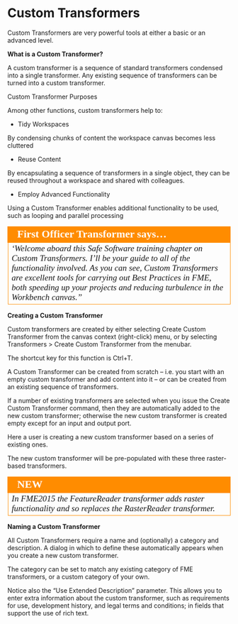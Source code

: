 # Custom Transformers

Custom Transformers are very powerful tools at either a basic or an advanced level.

**What is a Custom Transformer?**

A custom transformer is a sequence of standard transformers condensed into a single transformer. Any existing sequence of transformers can be turned into a custom transformer.

Custom Transformer Purposes

Among other functions, custom transformers help to:

- Tidy Workspaces

By condensing chunks of content the workspace canvas becomes less cluttered

- Reuse Content

By encapsulating a sequence of transformers in a single object, they can be reused throughout a workspace and shared with colleagues.

- Employ Advanced Functionality

Using a Custom Transformer enables additional functionality to be used, such as looping and parallel processing

<!--Person X Says Section-->

<table style="border-spacing: 0px">
<tr>
<td style="vertical-align:middle;background-color:darkorange;border: 2px solid darkorange">
<i class="fa fa-quote-left fa-lg fa-pull-left fa-fw" style="color:white;padding-right: 12px;vertical-align:text-top"></i>
<span style="color:white;font-size:x-large;font-weight: bold;font-family:serif">First Officer Transformer says…</span>
</td>
</tr>

<tr>
<td style="border: 1px solid darkorange">
<span style="font-family:serif; font-style:italic; font-size:larger">
‘Welcome aboard this Safe Software training chapter on Custom
Transformers. I’ll be your guide to all of the functionality involved.
As you can see, Custom Transformers are excellent tools for carrying out Best Practices
in FME, both speeding up your projects and reducing turbulence in the Workbench
canvas.”
</span>
</td>
</tr>
</table>

**Creating a Custom Transformer**

Custom transformers are created by either selecting Create Custom Transformer from the canvas context (right-click) menu, or by selecting Transformers > Create Custom Transformer from the menubar.

The shortcut key for this function is Ctrl+T.

A Custom Transformer can be created from scratch – i.e. you start with an empty custom transformer and add content into it – or can be created from an existing sequence of transformers.

If a number of existing transformers are selected when you issue the Create Custom Transformer command, then they are automatically added to the new custom transformer; otherwise the new custom transformer is created empty except for an input and output port.

Here a user is creating a new custom transformer based on a series of existing ones.

The new custom transformer will be pre-populated with these three raster-based transformers.

<table style="border-spacing: 0px">
<tr>
<td style="vertical-align:middle;background-color:darkorange;border: 2px solid darkorange">
<i class="fa fa-bolt fa-lg fa-pull-left fa-fw" style="color:white;padding-right: 12px;vertical-align:text-top"></i>
<span style="color:white;font-size:x-large;font-weight: bold;font-family:serif">NEW</span>
</td>
</tr>

<tr>
<td style="border: 1px solid darkorange">
<span style="font-family:serif; font-style:italic; font-size:larger">
In FME2015 the FeatureReader transformer adds raster functionality and so
replaces the RasterReader transformer.
</span>
</td>
</tr>
</table>

**Naming a Custom Transformer**

All Custom Transformers require a name and (optionally) a category and description. A dialog in which to define these automatically appears when you create a new custom transformer.

The category can be set to match any existing category of FME transformers, or a custom category of your own.

Notice also the “Use Extended Description” parameter. This allows you to enter extra information about the custom transformer, such as requirements for use, development history, and legal terms and conditions; in fields that support the use of rich text.